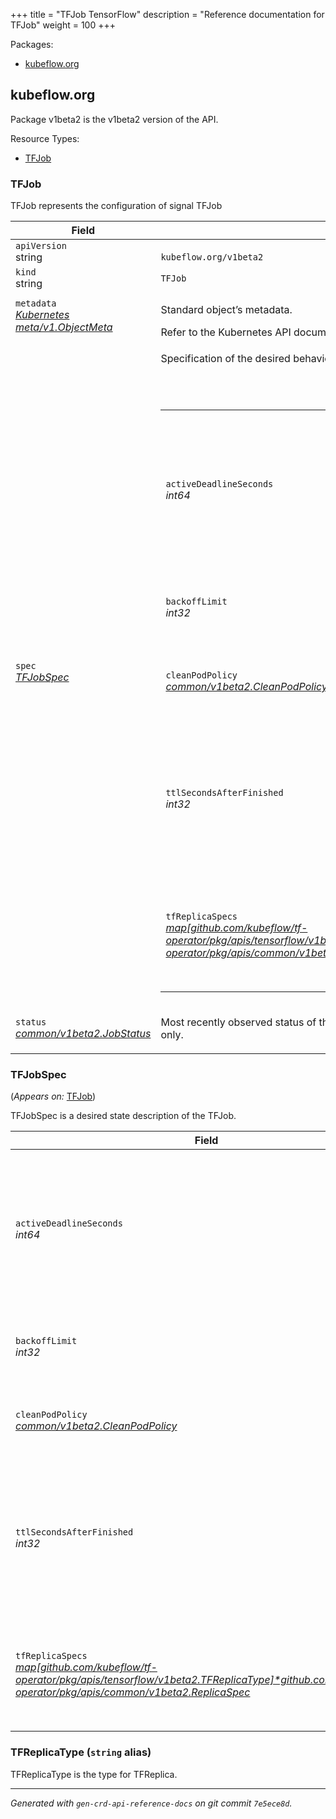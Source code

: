 +++
title = "TFJob TensorFlow"
description = "Reference documentation for TFJob"
weight = 100
+++
<p>Packages:</p>
<ul>
<li>
<a href="#kubeflow.org">kubeflow.org</a>
</li>
</ul>
<h2 id="kubeflow.org">kubeflow.org</h2>
<p>
<p>Package v1beta2 is the v1beta2 version of the API.</p>
</p>
Resource Types:
<ul><li>
<a href="#TFJob">TFJob</a>
</li></ul>
<h3 id="TFJob">TFJob
</h3>
<p>
<p>TFJob represents the configuration of signal TFJob</p>
</p>
<table>
<thead>
<tr>
<th>Field</th>
<th>Description</th>
</tr>
</thead>
<tbody>
<tr>
<td>
<code>apiVersion</code></br>
string</td>
<td>
<code>
kubeflow.org/v1beta2
</code>
</td>
</tr>
<tr>
<td>
<code>kind</code></br>
string
</td>
<td><code>TFJob</code></td>
</tr>
<tr>
<td>
<code>metadata</code></br>
<em>
<a href="https://kubernetes.io/docs/reference/generated/kubernetes-api/v1.13/#objectmeta-v1-meta">
Kubernetes meta/v1.ObjectMeta
</a>
</em>
</td>
<td>
<p>Standard object&rsquo;s metadata.</p>
Refer to the Kubernetes API documentation for the fields of the
<code>metadata</code> field.
</td>
</tr>
<tr>
<td>
<code>spec</code></br>
<em>
<a href="#TFJobSpec">
TFJobSpec
</a>
</em>
</td>
<td>
<p>Specification of the desired behavior of the TFJob.</p>
<br/>
<br/>
<table>
<tr>
<td>
<code>activeDeadlineSeconds</code></br>
<em>
int64
</em>
</td>
<td>
<em>(Optional)</em>
<p>Specifies the duration in seconds relative to the startTime that the job may be active
before the system tries to terminate it; value must be positive integer.
This method applies only to pods with restartPolicy == OnFailure or Always.</p>
</td>
</tr>
<tr>
<td>
<code>backoffLimit</code></br>
<em>
int32
</em>
</td>
<td>
<em>(Optional)</em>
<p>Optional number of retries before marking this job failed.</p>
</td>
</tr>
<tr>
<td>
<code>cleanPodPolicy</code></br>
<em>
<a href="/docs/reference/tfjob/v1beta2/common/#CleanPodPolicy">
common/v1beta2.CleanPodPolicy
</a>
</em>
</td>
<td>
<p>CleanPodPolicy defines the policy to kill pods after TFJob is
succeeded.
Default to Running.</p>
</td>
</tr>
<tr>
<td>
<code>ttlSecondsAfterFinished</code></br>
<em>
int32
</em>
</td>
<td>
<p>TTLSecondsAfterFinished is the TTL to clean up tf-jobs (temporary
before kubernetes adds the cleanup controller).
It may take extra ReconcilePeriod seconds for the cleanup, since
reconcile gets called periodically.
Default to infinite.</p>
</td>
</tr>
<tr>
<td>
<code>tfReplicaSpecs</code></br>
<em>
<a href="/docs/reference/tfjob/v1beta2/common/#ReplicaSpec">
map[github.com/kubeflow/tf-operator/pkg/apis/tensorflow/v1beta2.TFReplicaType]*github.com/kubeflow/tf-operator/pkg/apis/common/v1beta2.ReplicaSpec
</a>
</em>
</td>
<td>
<p>TFReplicaSpecs is map of TFReplicaType and ReplicaSpec
specifies the TF replicas to run.
For example,
{
&ldquo;PS&rdquo;: ReplicaSpec,
&ldquo;Worker&rdquo;: ReplicaSpec,
}</p>
</td>
</tr>
</table>
</td>
</tr>
<tr>
<td>
<code>status</code></br>
<em>
<a href="/docs/reference/tfjob/v1beta2/common/#JobStatus">
common/v1beta2.JobStatus
</a>
</em>
</td>
<td>
<p>Most recently observed status of the TFJob.
This data may not be up to date.
Populated by the system.
Read-only.</p>
</td>
</tr>
</tbody>
</table>
<h3 id="TFJobSpec">TFJobSpec
</h3>
<p>
(<em>Appears on:</em>
<a href="#TFJob">TFJob</a>)
</p>
<p>
<p>TFJobSpec is a desired state description of the TFJob.</p>
</p>
<table>
<thead>
<tr>
<th>Field</th>
<th>Description</th>
</tr>
</thead>
<tbody>
<tr>
<td>
<code>activeDeadlineSeconds</code></br>
<em>
int64
</em>
</td>
<td>
<em>(Optional)</em>
<p>Specifies the duration in seconds relative to the startTime that the job may be active
before the system tries to terminate it; value must be positive integer.
This method applies only to pods with restartPolicy == OnFailure or Always.</p>
</td>
</tr>
<tr>
<td>
<code>backoffLimit</code></br>
<em>
int32
</em>
</td>
<td>
<em>(Optional)</em>
<p>Optional number of retries before marking this job failed.</p>
</td>
</tr>
<tr>
<td>
<code>cleanPodPolicy</code></br>
<em>
<a href="/docs/reference/tfjob/v1beta2/common/#CleanPodPolicy">
common/v1beta2.CleanPodPolicy
</a>
</em>
</td>
<td>
<p>CleanPodPolicy defines the policy to kill pods after TFJob is
succeeded.
Default to Running.</p>
</td>
</tr>
<tr>
<td>
<code>ttlSecondsAfterFinished</code></br>
<em>
int32
</em>
</td>
<td>
<p>TTLSecondsAfterFinished is the TTL to clean up tf-jobs (temporary
before kubernetes adds the cleanup controller).
It may take extra ReconcilePeriod seconds for the cleanup, since
reconcile gets called periodically.
Default to infinite.</p>
</td>
</tr>
<tr>
<td>
<code>tfReplicaSpecs</code></br>
<em>
<a href="/docs/reference/tfjob/v1beta2/common/#ReplicaSpec">
map[github.com/kubeflow/tf-operator/pkg/apis/tensorflow/v1beta2.TFReplicaType]*github.com/kubeflow/tf-operator/pkg/apis/common/v1beta2.ReplicaSpec
</a>
</em>
</td>
<td>
<p>TFReplicaSpecs is map of TFReplicaType and ReplicaSpec
specifies the TF replicas to run.
For example,
{
&ldquo;PS&rdquo;: ReplicaSpec,
&ldquo;Worker&rdquo;: ReplicaSpec,
}</p>
</td>
</tr>
</tbody>
</table>
<h3 id="TFReplicaType">TFReplicaType
(<code>string</code> alias)</p></h3>
<p>
<p>TFReplicaType is the type for TFReplica.</p>
</p>
<hr/>
<p><em>
Generated with <code>gen-crd-api-reference-docs</code>
on git commit <code>7e5ece8d</code>.
</em></p>
